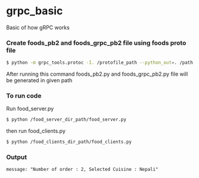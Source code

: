 # grpc_basic
Basic of how gRPC works



### Create foods_pb2 and foods_grpc_pb2 file using foods proto file
```bash
$ python -m grpc_tools.protoc -I. /protofile_path --python_out=. /path _to_save_pb2_grpcpb2 --grpc_python_out=. /protofile_path
```

After running this command foods_pb2.py and foods_grpc_pb2.py file will be generated in given path



### To run code
Run food_server.py
```bash
$ python /food_server_dir_path/food_server.py
```
then run food_clients.py
```bash
$ python /food_clients_dir_path/food_clients.py
```


### Output
```
message: "Number of order : 2, Selected Cuisine : Nepali"
```

